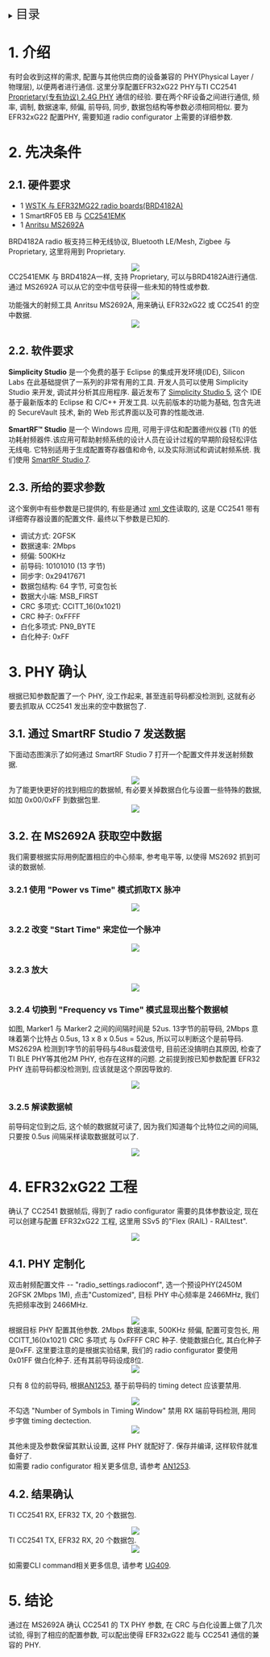 <details>
<summary><font size=5>目录</font> </summary>

- [1. 介绍](#1-介绍)
- [2. 先决条件](#2-先决条件)
- [3. PHY 确认](#3-PHY-确认)
- [4. EFR32xG22 工程](#4-EFR32xG22-工程)
- [5. 结论](#5-结论)

</details>

# 1. 介绍
有时会收到这样的需求, 配置与其他供应商的设备兼容的 PHY(Physical Layer / 物理层), 以便两者进行通信. 这里分享配置EFR32xG22 PHY与TI CC2541 [Proprietary(专有协议) 2.4G PHY](files/PR-Configure-TI-CC2541-compatible-proprietary-PHY/2M_BS-TX_2.xml) 通信的经验. 要在两个RF设备之间进行通信, 频率, 调制, 数据速率, 频偏, 前导码, 同步, 数据包结构等参数必须相同相似. 要为 EFR32xG22 配置PHY, 需要知道 radio configurator 上需要的详细参数.

# 2. 先决条件 
## 2.1. 硬件要求
* 1 [WSTK 与 EFR32MG22 radio boards(BRD4182A)](https://www.silabs.com/development-tools/wireless/efr32xg22-wireless-starter-kit)
* 1 SmartRF05 EB 与 [CC2541EMK](https://www.ti.com/tool/CC2541EMK)
* 1 [Anritsu MS2692A](https://www.anritsu.com/en-US/test-measurement/products/ms2692a)

BRD4182A radio 板支持三种无线协议, Bluetooth LE/Mesh, Zigbee 与 Proprietary, 这里将用到 Proprietary.
<div align="center">
  <img src="files/PR-Configure-TI-CC2541-compatible-proprietary-PHY/wstk.png">  
</div> 
CC2541EMK 与 BRD4182A一样, 支持 Proprietary, 可以与BRD4182A进行通信. 通过 MS2692A 可以从它的空中信号获得一些未知的特性或参数.
<div align="center">
  <img src="files/PR-Configure-TI-CC2541-compatible-proprietary-PHY/SmartRF05EB.png">  
</div> 
功能强大的射频工具 Anritsu MS2692A, 用来确认 EFR32xG22 或 CC2541 的空中数据.
<div align="center">
  <img src="files/PR-Configure-TI-CC2541-compatible-proprietary-PHY/ms2692a-signalanalyzers.png">  
</div> 


## 2.2. 软件要求
**Simplicity Studio** 是一个免费的基于 Eclipse 的集成开发环境(IDE), Silicon Labs 在此基础提供了一系列的非常有用的工具. 开发人员可以使用 Simplicity Studio 来开发, 调试并分析其应用程序. 最近发布了 [Simplicity Studio 5](https://www.silabs.com/products/development-tools/software/simplicity-studio/simplicity-studio-5), 这个 IDE 基于最新版本的 Eclipse 和 C/C++ 开发工具. 以先前版本的功能为基础, 包含先进的 SecureVault 技术, 新的 Web 形式界面以及可靠的性能改进.  

**SmartRF™ Studio** 是一个 Windows 应用, 可用于评估和配置德州仪器 (TI) 的低功耗射频器件.该应用可帮助射频系统的设计人员在设计过程的早期阶段轻松评估无线电. 它特别适用于生成配置寄存器值和命令, 以及实际测试和调试射频系统. 我们使用 [SmartRF Studio 7](https://www.ti.com/tool/SMARTRFTM-STUDIO).

## 2.3. 所给的要求参数
这个案例中有些参数是已提供的, 有些是通过 [xml 文件](files/PR-Configure-TI-CC2541-compatible-proprietary-PHY/2M_BS-TX_2.xml)读取的, 这是 CC2541 带有详细寄存器设置的配置文件. 最终以下参数是已知的.
* 调试方式: 2GFSK
* 数据速率: 2Mbps
* 频偏: 500KHz
* 前导码: 10101010 (13 字节)
* 同步字: 0x29417671
* 数据包结构: 64 字节, 可变包长
* 数据大小端: MSB_FIRST
* CRC 多项式: CCITT_16(0x1021)
* CRC 种子: 0xFFFF
* 白化多项式: PN9_BYTE
* 白化种子: 0xFF

# 3. PHY 确认
根据已知参数配置了一个 PHY, 没工作起来, 甚至连前导码都没检测到, 这就有必要去抓取从 CC2541 发出来的空中数据包了.

## 3.1. 通过 SmartRF Studio 7 发送数据
下面动态图演示了如何通过 SmartRF Studio 7 打开一个配置文件并发送射频数据.
<div align="center">
  <img src="files/PR-Configure-TI-CC2541-compatible-proprietary-PHY/TICC2541-TX.gif">  
</div> 
为了能更快更好的找到相应的数据帧, 有必要关掉数据白化与设置一些特殊的数据, 如加 0x00/0xFF 到数据包里.
<div align="center">
  <img src="files/PR-Configure-TI-CC2541-compatible-proprietary-PHY/Frame.png">  
</div> 

## 3.2. 在 MS2692A 获取空中数据
我们需要根据实际用例配置相应的中心频率, 参考电平等, 以使得 MS2692 抓到可读的数据帧.
### 3.2.1 使用 "Power vs Time" 模式抓取TX 脉冲
<div align="center">
  <img src="files/PR-Configure-TI-CC2541-compatible-proprietary-PHY/SA-01-pluse.png">  
</div> 

### 3.2.2 改变 "Start Time" 来定位一个脉冲
<div align="center">
  <img src="files/PR-Configure-TI-CC2541-compatible-proprietary-PHY/SA-02-location.png">  
</div> 

### 3.2.3 放大
<div align="center">
  <img src="files/PR-Configure-TI-CC2541-compatible-proprietary-PHY/SA-03-zoom-in.png">  
</div> 

### 3.2.4 切换到 "Frequency vs Time" 模式显现出整个数据帧
如图, Marker1 与 Marker2 之间的间隔时间是 52us. 13字节的前导码, 2Mbps 意味着第个比特占 0.5us, 13 x 8 x 0.5us = 52us, 所以可以判断这个是前导码. MS2629A 检测到1字节的前导码与48us载波信号, 目前还没搞明白其原因, 检查了 TI BLE PHY等其他2M PHY, 也存在这样的问题. 之前提到按已知参数配置 EFR32 PHY 连前导码都没检测到, 应该就是这个原因导致的.
<div align="center">
  <img src="files/PR-Configure-TI-CC2541-compatible-proprietary-PHY/SA-04-frame.png">  
</div> 

### 3.2.5 解读数据帧
前导码定位到之后, 这个帧的数据就可读了, 因为我们知道每个比特位之间的间隔, 只要按 0.5us 间隔采样读取数据就可以了.
<div align="center">
  <img src="files/PR-Configure-TI-CC2541-compatible-proprietary-PHY/SA-05-syncwords.png">  
</div> 

# 4. EFR32xG22 工程
确认了 CC2541 数据帧后, 得到了 radio configurator 需要的具体参数设定, 现在可以创建与配置 EFR32xG22 工程, 这里用 SSv5 的"Flex (RAIL) - RAILtest".
<div align="center">
  <img src="files/PR-Configure-TI-CC2541-compatible-proprietary-PHY/railtest.png">  
</div> 

## 4.1. PHY 定制化
双击射频配置文件 -- "radio_settings.radioconf", 选一个预设PHY(2450M 2GFSK 2Mbps 1M), 点击"Customized", 目标 PHY 中心频率是 2466MHz, 我们先把频率改到 2466MHz.
<div align="center">
  <img src="files/PR-Configure-TI-CC2541-compatible-proprietary-PHY/customized.png">  
</div> 
根据目标 PHY 配置其他参数. 2Mbps 数据速率, 500KHz 频偏, 配置可变包长, 用 CCITT_16(0x1021) CRC 多项式 与 0xFFFF CRC 种子. 使能数据白化, 其白化种子是0xFF. 这里要注意的是根据实验结果, 我们的 radio configurator 要使用 0x01FF 做白化种子. 还有其前导码设成8位.
<div align="center">
  <img src="files/PR-Configure-TI-CC2541-compatible-proprietary-PHY/packet.png">  
</div> 

只有 8 位的前导码, 根据[AN1253](https://www.silabs.com/documents/public/application-notes/an1253-efr32-radio-configurator-guide-for-ssv5.pdf), 基于前导码的 timing detect 应该要禁用.
<div align="center">
  <img src="files/PR-Configure-TI-CC2541-compatible-proprietary-PHY/timing-window.png">  
</div> 
不勾选 "Number of Symbols in Timing Window" 禁用 RX 端前导码检测, 用同步字做 timing dectection.
<div align="center">
  <img src="files/PR-Configure-TI-CC2541-compatible-proprietary-PHY/timing.png">  
</div> 

其他未提及参数保留其默认设置, 这样 PHY 就配好了. 保存并编译, 这样软件就准备好了.  
如需要 radio configurator 相关更多信息, 请参考 [AN1253](https://www.silabs.com/documents/public/application-notes/an1253-efr32-radio-configurator-guide-for-ssv5.pdf). 

## 4.2. 结果确认
TI CC2541 RX, EFR32 TX, 20 个数据包.
<div align="center">
  <img src="files/PR-Configure-TI-CC2541-compatible-proprietary-PHY/EFR32-TX.gif">  
</div> 
TI CC2541 TX, EFR32 RX, 20 个数据包.
<div align="center">
  <img src="files/PR-Configure-TI-CC2541-compatible-proprietary-PHY/EFR32-RX.gif">  
</div> 

如需要CLI command相关更多信息, 请参考 [UG409](https://www.silabs.com/documents/public/user-guides/ug409-railtest-users-guide.pdf).

# 5. 结论
通过在 MS2692A 确认 CC2541 的 TX PHY 参数, 在 CRC 与白化设置上做了几次试验, 得到了相应的配置参数, 可以配出使得 EFR32xG22 能与 CC2541 通信的兼容的 PHY.
